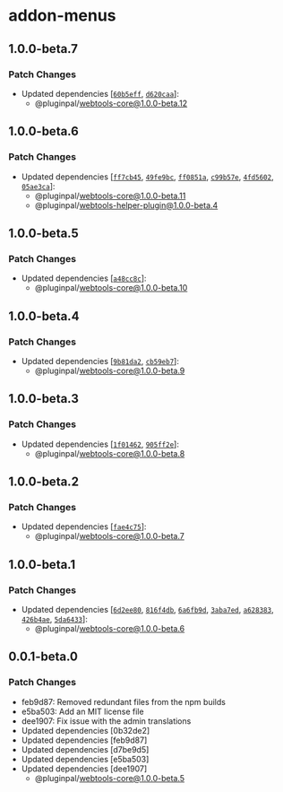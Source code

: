 # addon-menus

## 1.0.0-beta.7

### Patch Changes

- Updated dependencies [[`60b5eff`](https://github.com/pluginpal/strapi-webtools/commit/60b5eff18795afd173a57380a87767fc29d06b3d), [`d620caa`](https://github.com/pluginpal/strapi-webtools/commit/d620caa4d42b409e87fd604d88e99d23ac6e985a)]:
  - @pluginpal/webtools-core@1.0.0-beta.12

## 1.0.0-beta.6

### Patch Changes

- Updated dependencies [[`ff7cb45`](https://github.com/pluginpal/strapi-webtools/commit/ff7cb457cd292f6b1ff938adf655c678e1cb446d), [`49fe9bc`](https://github.com/pluginpal/strapi-webtools/commit/49fe9bc05fc2799735e92a76dd8639982aa04680), [`ff0851a`](https://github.com/pluginpal/strapi-webtools/commit/ff0851a7a335ff8c0d79428f7b209c5675546bea), [`c99b57e`](https://github.com/pluginpal/strapi-webtools/commit/c99b57eee5910e9a49534980f678cdc4c0b14471), [`4fd5602`](https://github.com/pluginpal/strapi-webtools/commit/4fd56026d262e4f0a30cf5ab8274d916d29aadd6), [`05ae3ca`](https://github.com/pluginpal/strapi-webtools/commit/05ae3ca82ac1f2eb7c825852b0d24408daf1b501)]:
  - @pluginpal/webtools-core@1.0.0-beta.11
  - @pluginpal/webtools-helper-plugin@1.0.0-beta.4

## 1.0.0-beta.5

### Patch Changes

- Updated dependencies [[`a48cc8c`](https://github.com/pluginpal/strapi-webtools/commit/a48cc8cc2fb4a02e74418c0ad326c44ad5c97a65)]:
  - @pluginpal/webtools-core@1.0.0-beta.10

## 1.0.0-beta.4

### Patch Changes

- Updated dependencies [[`9b81da2`](https://github.com/pluginpal/strapi-webtools/commit/9b81da214ec8a1aa3f42d2d4eadaa30688ff4fe7), [`cb59eb7`](https://github.com/pluginpal/strapi-webtools/commit/cb59eb78ef7d45d7c3c07ec7350747b6bc611b27)]:
  - @pluginpal/webtools-core@1.0.0-beta.9

## 1.0.0-beta.3

### Patch Changes

- Updated dependencies [[`1f01462`](https://github.com/pluginpal/strapi-webtools/commit/1f01462d4bcabd65772eb9733d76746834d9e508), [`905ff2e`](https://github.com/pluginpal/strapi-webtools/commit/905ff2ea322aa1a21b836e76fb6f095de660c430)]:
  - @pluginpal/webtools-core@1.0.0-beta.8

## 1.0.0-beta.2

### Patch Changes

- Updated dependencies [[`fae4c75`](https://github.com/pluginpal/strapi-webtools/commit/fae4c75d7fb67ab9cc60d5b8a48d4f136b24e128)]:
  - @pluginpal/webtools-core@1.0.0-beta.7

## 1.0.0-beta.1

### Patch Changes

- Updated dependencies [[`6d2ee80`](https://github.com/pluginpal/strapi-webtools/commit/6d2ee80506aa3df8d0bc6ceb5031bc79cd253e8d), [`816f4db`](https://github.com/pluginpal/strapi-webtools/commit/816f4db1577a576438d048d5e244d19a17035e57), [`6a6fb9d`](https://github.com/pluginpal/strapi-webtools/commit/6a6fb9d0a58c8cf9d1ed159c11b6a197ec3de916), [`3aba7ed`](https://github.com/pluginpal/strapi-webtools/commit/3aba7ed6b814e2588f3403b5f8884f9e90ac7b34), [`a628383`](https://github.com/pluginpal/strapi-webtools/commit/a628383adf5aa0640c97e7379af1a2dd308e80fb), [`426b4ae`](https://github.com/pluginpal/strapi-webtools/commit/426b4aee9a80f080cd3ba2627360eb5b23230c88), [`5da6433`](https://github.com/pluginpal/strapi-webtools/commit/5da643305f62a2a2cd6d56a9ffa9885a3d2d9a02)]:
  - @pluginpal/webtools-core@1.0.0-beta.6

## 0.0.1-beta.0

### Patch Changes

- feb9d87: Removed redundant files from the npm builds
- e5ba503: Add an MIT license file
- dee1907: Fix issue with the admin translations
- Updated dependencies [0b32de2]
- Updated dependencies [feb9d87]
- Updated dependencies [d7be9d5]
- Updated dependencies [e5ba503]
- Updated dependencies [dee1907]
  - @pluginpal/webtools-core@1.0.0-beta.5
